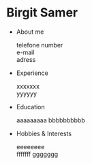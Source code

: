 # Birgit Samer

- About me 
  
  telefone number  
  e-mail   
  adress
  
- Experience

  xxxxxxx  
  yyyyyy
  
- Education

  aaaaaaaaa
  bbbbbbbbbb

- Hobbies & Interests

  eeeeeeee  
  fffffff 
  ggggggg
  
